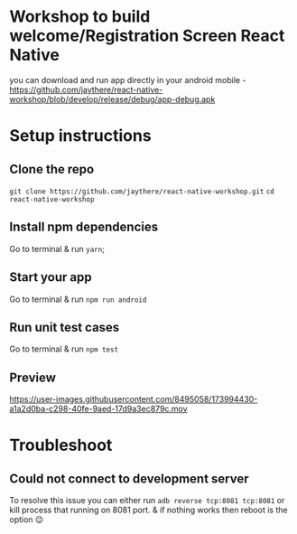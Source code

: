 # Workshop to build welcome/Registration Screen React Native

you can download and run app directly in your android mobile - https://github.com/jaythere/react-native-workshop/blob/develop/release/debug/app-debug.apk

# Setup instructions

## Clone the repo

`git clone https://github.com/jaythere/react-native-workshop.git`
`cd react-native-workshop`

## Install npm dependencies

Go to terminal & run
`yarn`;

## Start your app

Go to terminal & run
`npm run android`

## Run unit test cases

Go to terminal & run
`npm test`

## Preview

https://user-images.githubusercontent.com/8495058/173994430-a1a2d0ba-c298-40fe-9aed-17d9a3ec879c.mov

# Troubleshoot

## Could not connect to development server

To resolve this issue you can either run `adb reverse tcp:8081 tcp:8081` or kill process that running on 8081 port.
& if nothing works then reboot is the option 😉
